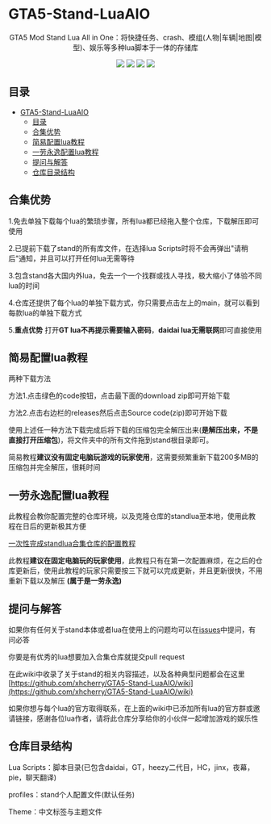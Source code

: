 # GTA5-Stand-LuaAIO
<p align="center">
  GTA5 Mod Stand Lua All in One：将快捷任务、crash、模组(人物|车辆|地图|模型)、娱乐等多种lua脚本于一体的存储库
</p>
<p align="center">
  <a href="https://badges.toozhao.com/stats/01H69JD1N3ZWV3EDK36V3F5DJK"><img src="https://badges.toozhao.com/badges/01H69JD1N3ZWV3EDK36V3F5DJK/green.svg" /></a>
  <a href="https://discord.gg/wDcY8FFnt5"><img src="https://img.shields.io/discord/1167118210735276062?color=blue&label=discord&logo=discord&logoColor=white" /></a>
  <a href="http://qm.qq.com/cgi-bin/qm/qr?_wv=1027&k=wZuM0o7wOFfoiKDW5IxAxyKS_9p3nQ9x&authKey=sR9YMfGnCKK9hDviQMAOxMTfKwqiTSdgN3pw0B1NyWWBq6A3CWkuBHrHkSGbIhdB&noverify=0&group_code=242429835"><img src="https://img.shields.io/badge/QQ%E7%BE%A4-242429835-blue" /></a>
  <img src="https://img.shields.io/github/license/xhcherry/GTA5-Stand-LuaAIO" />
</p>

## 目录

- [GTA5-Stand-LuaAIO](#gta5-stand-luaaio)
  - [目录](#目录)
  - [合集优势](#合集优势)
  - [简易配置lua教程](#简易配置lua教程)
  - [一劳永逸配置lua教程](#一劳永逸配置lua教程)
  - [提问与解答](#提问与解答)
  - [仓库目录结构](#仓库目录结构)


## 合集优势
1.免去单独下载每个lua的繁琐步骤，所有lua都已经拖入整个仓库，下载解压即可使用

2.已提前下载了stand的所有库文件，在选择lua Scripts时将不会再弹出"请稍后"通知，并且可以打开任何lua无需等待

3.包含stand各大国内外lua，免去一个一个找群或找人寻找，极大缩小了体验不同lua的时间

4.仓库还提供了每个lua的单独下载方式，你只需要点击左上的main，就可以看到每款lua的单独下载方式

5.**重点优势** 打开**GT lua不再提示需要输入密码**，**daidai lua无需联网**即可直接使用

## 简易配置lua教程

两种下载方法

方法1.点击绿色的code按钮，点击最下面的download zip即可开始下载

方法2.点击右边栏的releases然后点击Source code(zip)即可开始下载

使用上述任一种方法下载完成后将下载的压缩包完全解压出来(**是解压出来，不是直接打开压缩包**)，将文件夹中的所有文件拖到stand根目录即可。

简易教程**建议没有固定电脑玩游戏的玩家使用**，这需要频繁重新下载200多MB的压缩包并完全解压，很耗时间

## 一劳永逸配置lua教程
此教程会教你配置完整的仓库环境，以及克隆仓库的standlua至本地，使用此教程在日后的更新极其方便

[一次性完成standlua合集仓库的配置教程](https://xhcheats.cn/#/public/gitfork)

此教程**建议在固定电脑玩的玩家使用**，此教程只有在第一次配置麻烦，在之后的仓库更新后，使用此教程的玩家只需要按三下就可以完成更新，并且更新很快，不用重新下载以及解压 **(属于是一劳永逸)**

## 提问与解答

如果你有任何关于stand本体或者lua在使用上的问题均可以在[issues](https://github.com/xhcherry/GTA5-Stand-LuaAIO/issues)中提问，有问必答

你要是有优秀的lua想要加入合集仓库就提交pull request

在此wiki中收录了关于stand的相关内容描述，以及各种典型问题都会在这里
[https://github.com/xhcherry/GTA5-Stand-LuaAIO/wiki](https://github.com/xhcherry/GTA5-Stand-LuaAIO/wiki)

如果你想与每个lua的官方取得联系，在上面的wiki中已添加所有lua的官方群或邀请链接，感谢各位lua作者，请将此仓库分享给你的小伙伴一起增加游戏的娱乐性

## 仓库目录结构

Lua Scripts：脚本目录(已包含daidai，GT，heezy二代目，HC，jinx，夜幕，pie，聊天翻译)

profiles：stand个人配置文件(默认任务)

Theme：中文标签与主题文件
